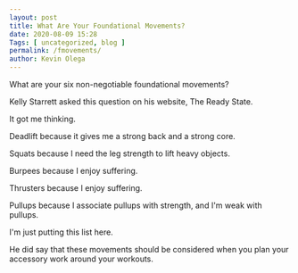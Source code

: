 ```yaml
--- 
layout: post 
title: What Are Your Foundational Movements?
date: 2020-08-09 15:28
Tags: [ uncategorized, blog ]
permalink: /fmovements/ 
author: Kevin Olega 
--- 
```

What are your six non-negotiable foundational movements?

Kelly Starrett asked this question on his website, The Ready State.

It got me thinking.

Deadlift because it gives me a strong back and a strong core.

Squats because I need the leg strength to lift heavy objects.

Burpees because I enjoy suffering.

Thrusters because I enjoy suffering.

Pullups because I associate pullups with strength, and I'm weak with pullups.

I'm just putting this list here.

He did say that these movements should be considered when you plan your accessory work around your workouts.